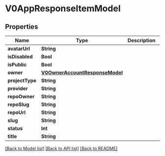 # V0AppResponseItemModel

## Properties
Name | Type | Description | Notes
------------ | ------------- | ------------- | -------------
**avatarUrl** | **String** |  | [optional] 
**isDisabled** | **Bool** |  | [optional] 
**isPublic** | **Bool** |  | [optional] 
**owner** | [**V0OwnerAccountResponseModel**](V0OwnerAccountResponseModel.md) |  | [optional] 
**projectType** | **String** |  | [optional] 
**provider** | **String** |  | [optional] 
**repoOwner** | **String** |  | [optional] 
**repoSlug** | **String** |  | [optional] 
**repoUrl** | **String** |  | [optional] 
**slug** | **String** |  | [optional] 
**status** | **Int** |  | [optional] 
**title** | **String** |  | [optional] 

[[Back to Model list]](../README.md#documentation-for-models) [[Back to API list]](../README.md#documentation-for-api-endpoints) [[Back to README]](../README.md)


